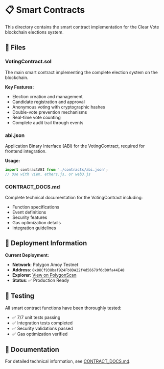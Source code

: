 # 📋 Smart Contracts

This directory contains the smart contract implementation for the Clear Vote blockchain elections system.

## 📁 Files

### **VotingContract.sol**
The main smart contract implementing the complete election system on the blockchain.

**Key Features:**
- Election creation and management
- Candidate registration and approval
- Anonymous voting with cryptographic hashes
- Double-vote prevention mechanisms
- Real-time vote counting
- Complete audit trail through events

### **abi.json**
Application Binary Interface (ABI) for the VotingContract, required for frontend integration.

**Usage:**
```javascript
import contractABI from './contracts/abi.json';
// Use with viem, ethers.js, or web3.js
```

### **CONTRACT_DOCS.md**
Complete technical documentation for the VotingContract including:
- Function specifications
- Event definitions
- Security features
- Gas optimization details
- Integration guidelines

## 🚀 Deployment Information

**Current Deployment:**
- **Network**: Polygon Amoy Testnet
- **Address**: `0x88Cf938baf924Fb0DA22f4d56679f6d00fa44E48`
- **Explorer**: [View on PolygonScan](https://amoy.polygonscan.com/address/0x88Cf938baf924Fb0DA22f4d56679f6d00fa44E48)
- **Status**: ✅ Production Ready

## 🧪 Testing

All smart contract functions have been thoroughly tested:
- ✅ 7/7 unit tests passing
- ✅ Integration tests completed
- ✅ Security validations passed
- ✅ Gas optimization verified

## 📖 Documentation

For detailed technical information, see [CONTRACT_DOCS.md](./CONTRACT_DOCS.md).
